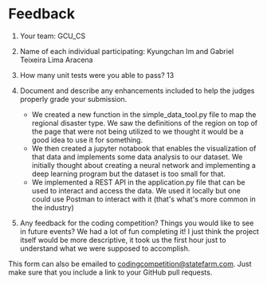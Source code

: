 # Feedback

1. Your team: GCU_CS
2. Name of each individual participating: Kyungchan Im and Gabriel Teixeira Lima Aracena
3. How many unit tests were you able to pass? 13
4. Document and describe any enhancements included to help the judges properly grade your submission.
    - We created a new function in the simple_data_tool.py file to map the regional disaster type. We saw the definitions of the region on top of the page that were not being utilized to we thought it would be a good idea to use it for something.
    - We then created a jupyter notabook that enables the visualization of that data and implements some data analysis to our dataset. We initially thought about creating a neural network and implementing a deep learning program but the dataset is too small for that. 
    - We implemented a REST API in the application.py file that can be used to interact and access the data. We used it locally but one could use Postman to interact with it (that's what's more common in the industry)

5. Any feedback for the coding competition? Things you would like to see in future events?
We had a lot of fun completing it! I just think the project itself would be more descriptive, it took us the first hour just to understand what we were supposed to accomplish.

This form can also be emailed to [codingcompetition@statefarm.com](mailto:codingcompetition@statefarm.com). Just make sure that you include a link to your GitHub pull requests.
